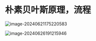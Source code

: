 # 朴素贝叶斯原理，流程

![image-20240621175220583](https://typora-dusong.oss-cn-chengdu.aliyuncs.com/image-20240621175220583.png)





![image-20240626191215946](https://typora-dusong.oss-cn-chengdu.aliyuncs.com/image-20240626191215946.png)